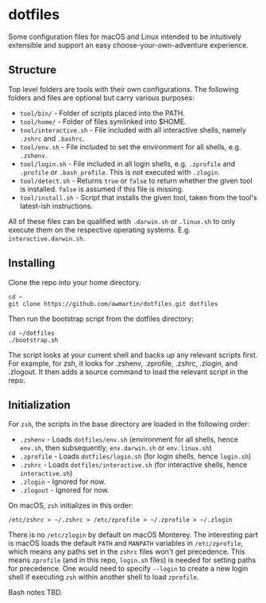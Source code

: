 # dotfiles

Some configuration files for macOS and Linux intended to be intuitively extensible and support an easy choose-your-own-adventure experience.

## Structure

Top level folders are tools with their own configurations. The following folders and files are optional but carry various purposes:

- `tool/bin/` - Folder of scripts placed into the PATH.
- `tool/home/` - Folder of files symlinked into $HOME.
- `tool/interactive.sh` - File included with all interactive shells, namely `.zshrc` and `.bashrc`.
- `tool/env.sh` - File included to set the environment for all shells, e.g. `.zshenv`.
- `tool/login.sh` - File included in all login shells, e.g. `.zprofile` and `.profile` or `.bash_profile`. This is not executed with `.zlogin`.
- `tool/detect.sh` - Returns `true` or `false` to return whether the given tool is installed. `false` is assumed if this file is missing.
- `tool/install.sh` - Script that installs the given tool, taken from the tool's latest-ish instructions.

All of these files can be qualified with `.darwin.sh` or `.linux.sh` to only execute them on the respective operating systems. E.g. `interactive.darwin.sh`. 

## Installing

Clone the repo into your home directory.

    cd ~
    git clone https://github.com/awmartin/dotfiles.git dotfiles

Then run the bootstrap script from the dotfiles directory:

    cd ~/dotfiles
    ./bootstrap.sh

The script looks at your current shell and backs up any relevant scripts first. For example, for zsh, it looks for .zshenv, .zprofile, .zshrc, .zlogin, and .zlogout. It then adds a source command to load the relevant script in the repo.

## Initialization

For `zsh`, the scripts in the base directory are loaded in the following order:

- `.zshenv` - Loads `dotfiles/env.sh` (environment for all shells, hence `env.sh`, then subsequently, `env.darwin.sh` or `env.linux.sh`)
- `.zprofile` - Loads `dotfiles/login.sh` (for login shells, hence `login.sh`)
- `.zshrc` - Loads `dotfiles/interactive.sh` (for interactive shells, hence `interactive.sh`)
- `.zlogin` - Ignored for now.
- `.zlogout` - Ignored for now.

On macOS, `zsh` initializes in this order:

    /etc/zshrc > ~/.zshrc > /etc/zprofile > ~/.zprofile > ~/.zlogin

There is no `/etc/zlogin` by default on macOS Monterey. The interesting part is macOS loads the default `PATH` and `MANPATH` variables in `/etc/zprofile`, which means any paths set in the `zshrc` files won't get precedence. This means `zprofile` (and in this repo, `login.sh` files) is needed for setting paths for precedence. One would need to specify `--login` to create a new login shell if executing `zsh` within another shell to load `zprofile`.

Bash notes TBD.
